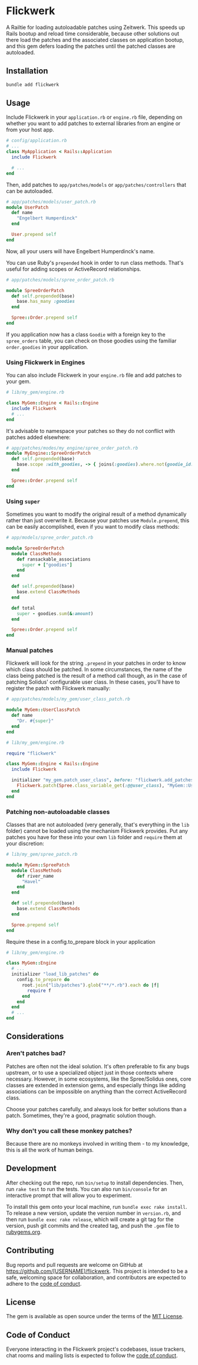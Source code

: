 # Flickwerk

A Railtie for loading autoloadable patches using Zeitwerk. This speeds up Rails bootup and reload time considerable, because other solutions out there load the patches and the associated classes on application bootup, and this gem defers loading the patches until the patched classes are autoloaded.

## Installation

```bash
bundle add flickwerk
```

## Usage

Include Flickwerk in your `application.rb` or `engine.rb` file, depending on whether you want to add patches to external libraries from an engine or from your host app.

```rb
# config/application.rb
# ...
class MyApplication < Rails::Application
  include Flickwerk

  # ...
end
```

Then, add patches to `app/patches/models` or `app/patches/controllers` that can be autoloaded.

```rb
# app/patches/models/user_patch.rb
module UserPatch
  def name
    "Engelbert Humperdinck"
  end

  User.prepend self
end
```

Now, all your users will have Engelbert Humperdinck's name.

You can use Ruby's `prepended` hook in order to run class methods. That's useful for adding scopes or ActiveRecord relationships.

```rb
# app/patches/models/spree_order_patch.rb

module SpreeOrderPatch
  def self.prepended(base)
    base.has_many :goodies
  end

  Spree::Order.prepend self
end
```

If you application now has a class `Goodie` with a foreign key to the `spree_orders` table, you can check on those goodies using the familiar `order.goodies` in your application.


### Using Flickwerk in Engines

You can also include Flickwerk in your `engine.rb` file and add patches to your gem.

```rb
# lib/my_gem/engine.rb

class MyGem::Engine < Rails::Engine
  include Flickwerk
  # ...
end
```

It's advisable to namespace your patches so they do not conflict with patches added elsewhere:

```rb
# app/patches/modes/my_engine/spree_order_patch.rb
module MyEngine::SpreeOrderPatch
  def self.prepended(base)
    base.scope :with_goodies, -> { joins(:goodies).where.not(goodie_id: nil) }
  end

  Spree::Order.prepend self
end
```

### Using `super`

Sometimes you want to modify the original result of a method dynamically rather than just overwrite it. Because your patches use `Module.prepend`, this can be easily accomplished, even if you want to modify class methods:

```rb
# app/models/spree_order_patch.rb

module SpreeOrderPatch
  module ClassMethods
    def ransackable_associations
      super + ["goodies"]
    end
  end

  def self.prepended(base)
    base.extend ClassMethods
  end

  def total
    super - goodies.sum(&:amount)
  end

  Spree::Order.prepend self
end
```

### Manual patches

Flickwerk will look for the string `.prepend` in your patches in order to know which class should be patched. In some circumstances, the name of the class being patched is the result of a method call though, as in the case of patching Solidus' configurable user class. In these cases, you'll have to register the patch with Flickwerk manually:

```rb
# app/patches/models/my_gem/user_class_patch.rb

module MyGem::UserClassPatch
  def name
    "Dr. #{super}"
  end
end
```

```rb
# lib/my_gem/engine.rb

require "flickwerk"

class MyGem::Engine < Rails::Engine
  include Flickwerk

  initializer "my_gem.patch_user_class", before: "flickwerk.add_patches" do
    Flickwerk.patch(Spree.class_variable_get(:@@user_class), "MyGem::UserClassPatch"
  end
end
```


### Patching non-autoloadable classes

Classes that are not autoloaded (very generally, that's everything in the `lib` folder) cannot be loaded using the mechanism Flickwerk provides. Put any patches you have for these into your own `lib` folder and `require` them at your discretion:

```rb
# lib/my_gem/spree_patch.rb

module MyGem::SpreePatch
  module ClassMethods
    def river_name
      "Havel"
    end
  end

  def self.prepended(base)
    base.extend ClassMethods
  end

  Spree.prepend self
end
```

Require these in a config.to_prepare block in your application

```rb
# lib/my_gem/engine.rb

class MyGem::Engine
  # ...
  initializer "load_lib_patches" do
    config.to_prepare do
      root.join("lib/patches").glob("**/*.rb").each do |f|
        require f
      end
    end
  end
  # ...
end
```

## Considerations

### Aren't patches bad?

Patches are often not the ideal solution. It's often preferable to fix any bugs upstream, or to use a specialized object just in those contexts where necessary. However, in some ecosystems, like the Spree/Solidus ones, core classes are extended in extension gems, and especially things like adding associations can be impossible on anything than the correct ActiveRecord class.

Choose your patches carefully, and always look for better solutions than a patch. Sometimes, they're a good, pragmatic solution though.

### Why don't you call these monkey patches?

Because there are no monkeys involved in writing them - to my knowledge, this is all the work of human beings.

## Development

After checking out the repo, run `bin/setup` to install dependencies. Then, run `rake test` to run the tests. You can also run `bin/console` for an interactive prompt that will allow you to experiment.

To install this gem onto your local machine, run `bundle exec rake install`. To release a new version, update the version number in `version.rb`, and then run `bundle exec rake release`, which will create a git tag for the version, push git commits and the created tag, and push the `.gem` file to [rubygems.org](https://rubygems.org).

## Contributing

Bug reports and pull requests are welcome on GitHub at https://github.com/[USERNAME]/flickwerk. This project is intended to be a safe, welcoming space for collaboration, and contributors are expected to adhere to the [code of conduct](https://github.com/[USERNAME]/flickwerk/blob/main/CODE_OF_CONDUCT.md).

## License

The gem is available as open source under the terms of the [MIT License](https://opensource.org/licenses/MIT).

## Code of Conduct

Everyone interacting in the Flickwerk project's codebases, issue trackers, chat rooms and mailing lists is expected to follow the [code of conduct](https://github.com/[USERNAME]/flickwerk/blob/main/CODE_OF_CONDUCT.md).
